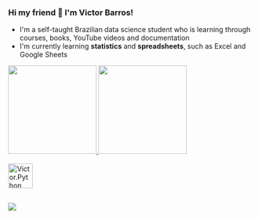 ### Hi my friend 👋 I'm Victor Barros!

<!--
**vthbarros/vthbarros** is a ✨ _special_ ✨ repository because its `README.md` (this file) appears on your GitHub profile.

Here are some ideas to get you started:

- 🔭 I’m currently working on ...
- 🌱 I’m currently learning ...
- 👯 I’m looking to collaborate on ...
- 🤔 I’m looking for help with ...
- 💬 Ask me about ...
- 📫 How to reach me: ...
- 😄 Pronouns: ...
- ⚡ Fun fact: ...
-->

- I'm a self-taught Brazilian data science student who is learning through courses, books, YouTube videos and documentation
- I'm currently learning **statistics** and **spreadsheets**, such as Excel and Google Sheets

<div>
  <a href="https://github.com/Vthbarros">
  <img height="180em" src="https://github-readme-stats.vercel.app/api?username=vthbarros&icons=true&theme=github_dark&include_all_commits=true"/>
  <img height="180em" src="https://github-readme-stats.vercel.app/api/top-langs/?username=vthbarros&langs_count=8&layout=compact&theme=github_dark"/>
</div>
  
<div style="display: inline_block"><br>
  <img align="center" alt="Victor.Python" height="50" width="50" src="https://cdn.jsdelivr.net/gh/devicons/devicon/icons/python/python-original.svg" />
</div>
  
##
  
<div>
  <a href="https://www.linkedin.com/in/victor-hugo-barros/" target="_blank"><img src="https://img.shields.io/badge/LinkedIn-0077B5?style=for-the-badge&logo=linkedin&logoColor=white" target="_blank"></a>
</div>
